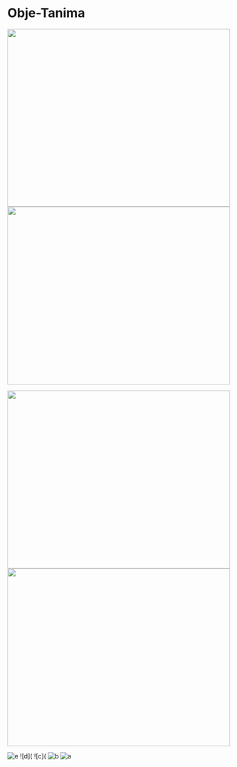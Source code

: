 # Obje-Tanima

<p float="left">
  <img src="https://user-images.githubusercontent.com/77745850/182667954-3097ee97-7c77-44f8-9e55-968f9fb0ad67.jpeg" width="500" height=400/>
  <img src="https://user-images.githubusercontent.com/77745850/182667946-d41acdd8-241b-4343-b3f4-ffcb2cc86238.jpeg" width="500" height=400/> 
</p>
<p float="left">
  <img src="https://user-images.githubusercontent.com/77745850/182667943-85ba9aee-e149-47a7-8350-78e58a4e83c2.jpeg" width="500" height=400/>
  <img src="https://user-images.githubusercontent.com/77745850/182667951-dc36c486-c225-4897-a0e6-6defb3492d11.jpeg" width="500" height=400/> 
</p>



![e](https://user-images.githubusercontent.com/77745850/182667935-6ddc3725-ce70-4ecc-a338-f7e157c318a0.jpeg)
![d](
![c](
![b]()
![a]()
